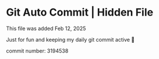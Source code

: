 # Git Auto Commit | Hidden File

This file was added Feb 12, 2025

Just for fun and keeping my daily git commit active 🤪

commit number: 3194538
